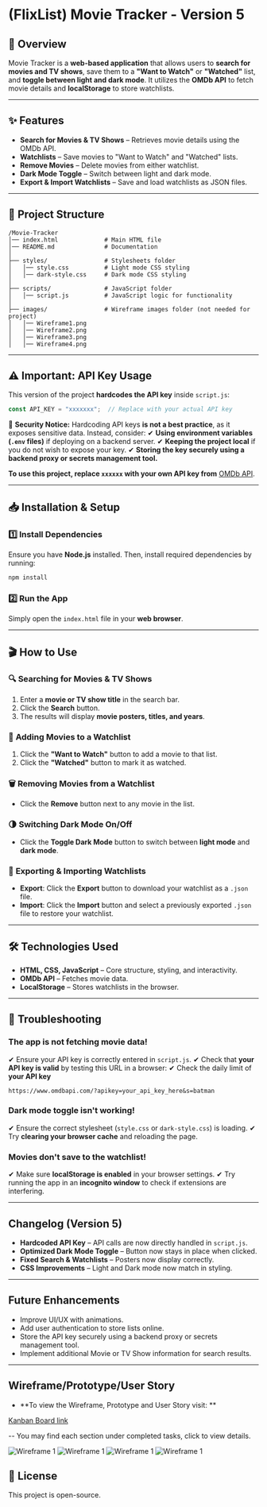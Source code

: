 # **(FlixList) Movie Tracker - Version 5**

## 📖 Overview
Movie Tracker is a **web-based application** that allows users to **search for movies and TV shows**, save them to a **"Want to Watch"** or **"Watched"** list, and **toggle between light and dark mode**.
It utilizes the **OMDb API** to fetch movie details and **localStorage** to store watchlists.

---

## ✨ Features
- **Search for Movies & TV Shows** – Retrieves movie details using the OMDb API.
- **Watchlists** – Save movies to "Want to Watch" and "Watched" lists.
- **Remove Movies** – Delete movies from either watchlist.
- **Dark Mode Toggle** – Switch between light and dark mode.
- **Export & Import Watchlists** – Save and load watchlists as JSON files.

---

## 📁 Project Structure
```
/Movie-Tracker
│── index.html             # Main HTML file
│── README.md              # Documentation
│
├── styles/                # Stylesheets folder
│   │── style.css          # Light mode CSS styling
│   │── dark-style.css     # Dark mode CSS styling
│
├── scripts/               # JavaScript folder
│   │── script.js          # JavaScript logic for functionality
│
├── images/                # Wireframe images folder (not needed for project)
│   │── Wireframe1.png
│   │── Wireframe2.png
│   │── Wireframe3.png
│   │── Wireframe4.png
```

---

## ⚠️ **Important: API Key Usage**
This version of the project **hardcodes the API key** inside `script.js`:
```javascript
const API_KEY = "xxxxxxx";  // Replace with your actual API key
```
🔴 **Security Notice:** Hardcoding API keys **is not a best practice**, as it exposes sensitive data. Instead, consider:
✔ **Using environment variables (`.env` files)** if deploying on a backend server.
✔ **Keeping the project local** if you do not wish to expose your key.
✔ **Storing the key securely using a backend proxy or secrets management tool.**

**To use this project, replace `xxxxxx` with your own API key from** [OMDb API](https://www.omdbapi.com/).

---

## 📥 Installation & Setup

### 1️⃣ **Install Dependencies**
Ensure you have **Node.js** installed. Then, install required dependencies by running:
```sh
npm install
```

### 2️⃣ **Run the App**
Simply open the `index.html` file in your **web browser**.

---

## 🎬 **How to Use**

### 🔍 **Searching for Movies & TV Shows**
1. Enter a **movie or TV show title** in the search bar.
2. Click the **Search** button.
3. The results will display **movie posters, titles, and years**.

### 📌 **Adding Movies to a Watchlist**
1. Click the **"Want to Watch"** button to add a movie to that list.
2. Click the **"Watched"** button to mark it as watched.

### 🗑 **Removing Movies from a Watchlist**
- Click the **Remove** button next to any movie in the list.

### 🌗 **Switching Dark Mode On/Off**
- Click the **Toggle Dark Mode** button to switch between **light mode** and **dark mode**.

### 📂 **Exporting & Importing Watchlists**
- **Export**: Click the **Export** button to download your watchlist as a `.json` file.
- **Import**: Click the **Import** button and select a previously exported `.json` file to restore your watchlist.

---

## 🛠 **Technologies Used**
- **HTML, CSS, JavaScript** – Core structure, styling, and interactivity.
- **OMDb API** – Fetches movie data.
- **LocalStorage** – Stores watchlists in the browser.

---

## 🔧 **Troubleshooting**

### **The app is not fetching movie data!**
✔ Ensure your API key is correctly entered in `script.js`.
✔ Check that **your API key is valid** by testing this URL in a browser:
✔ Check the daily limit of **your API key**
```
https://www.omdbapi.com/?apikey=your_api_key_here&s=batman
```

### **Dark mode toggle isn't working!**
✔ Ensure the correct stylesheet (`style.css` or `dark-style.css`) is loading.
✔ Try **clearing your browser cache** and reloading the page.

### **Movies don't save to the watchlist!**
✔ Make sure **localStorage is enabled** in your browser settings.
✔ Try running the app in an **incognito window** to check if extensions are interfering.

---

## **Changelog (Version 5)**
- **Hardcoded API Key** – API calls are now directly handled in `script.js`.
- **Optimized Dark Mode Toggle** – Button now stays in place when clicked.
- **Fixed Search & Watchlists** – Posters now display correctly.
- **CSS Improvements** – Light and Dark mode now match in styling.

---

##  **Future Enhancements**
- Improve UI/UX with animations.
- Add user authentication to store lists online.
- Store the API key securely using a backend proxy or secrets management tool.
- Implement additional Movie or TV Show information for search results.

---
##  **Wireframe/Prototype/User Story**
- **To view the Wireframe, Prototype and User Story visit: **

[Kanban Board link](https://www.notion.so/1995b9eed32c80d58749d299b0260f20?v=1995b9eed32c8121a85d000cc94f484d&pvs=4)

-- You may find each section under completed tasks, click to view details.

![Wireframe 1](images/Wireframe1.png)
![Wireframe 1](images/Wireframe2.png)
![Wireframe 1](images/Wireframe3.png)
![Wireframe 1](images/Wireframe4.png)


## 📝 **License**
This project is open-source.